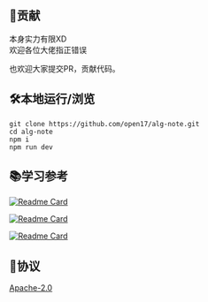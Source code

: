 
## 🔅贡献

本身实力有限XD  
欢迎各位大佬指正错误

也欢迎大家提交PR，贡献代码。

## 🛠️本地运行/浏览

```shell
git clone https://github.com/open17/alg-note.git
cd alg-note
npm i
npm run dev
```

## 📚学习参考

[![Readme Card](https://github-readme-stats.vercel.app/api/pin/?username=EndlessCheng&repo=codeforces-go)](https://github.com/EndlessCheng/codeforces-go)

[![Readme Card](https://github-readme-stats.vercel.app/api/pin/?username=OI-wiki&repo=OI-wiki)](https://github.com/OI-wiki/OI-wiki)

[![Readme Card](https://github-readme-stats.vercel.app/api/pin/?username=enkerewpo&repo=OI-Public-Library)](https://github.com/enkerewpo/OI-Public-Library)

## 🍏协议

[Apache-2.0](./LICENSE)
